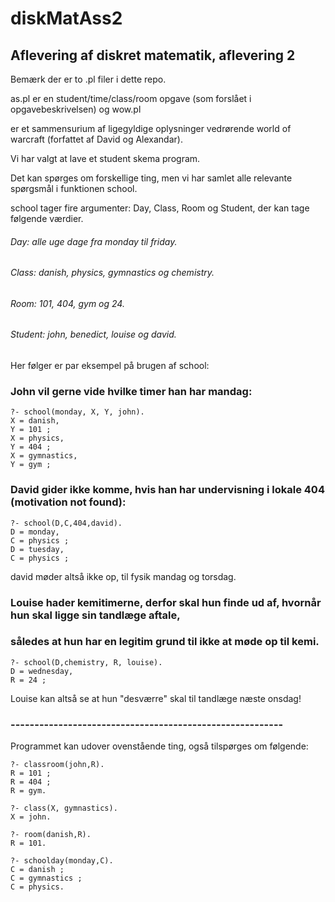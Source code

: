 # diskMatAss2
## Aflevering af diskret matematik, aflevering 2

Bemærk der er to .pl filer i dette repo. 

as.pl er en student/time/class/room opgave (som forslået i opgavebeskrivelsen) og wow.pl 

er et sammensurium af ligegyldige oplysninger vedrørende world of warcraft (forfattet af David og Alexandar). 

Vi har valgt at lave et student skema program.

Det kan spørges om forskellige ting, men vi har samlet alle 
relevante spørgsmål i funktionen school.



school tager fire argumenter: Day, Class, Room og Student, der kan tage følgende værdier.
###### Day: alle uge dage fra monday til friday.
###### Class: danish, physics, gymnastics og chemistry.
###### Room: 101, 404, gym og 24.
###### Student: john, benedict, louise og david.
Her følger er par eksempel på brugen af school:

### John vil gerne vide hvilke timer han har mandag:
``` 
?- school(monday, X, Y, john).
X = danish,
Y = 101 ;
X = physics,
Y = 404 ;
X = gymnastics,
Y = gym ;
```


### David gider ikke komme, hvis han har undervisning i lokale 404 (motivation not found):

``` 
?- school(D,C,404,david).
D = monday,
C = physics ;
D = tuesday,
C = physics ;
```
david møder altså ikke op, til fysik mandag og torsdag.

### Louise hader kemitimerne, derfor skal hun finde ud af, hvornår hun skal ligge sin tandlæge aftale,
### således at hun har en legitim grund til ikke at møde op til kemi.
``` 
?- school(D,chemistry, R, louise).
D = wednesday,
R = 24 ;
```
Louise kan altså se at hun "desværre" skal til tandlæge næste onsdag!


### ---------------------------------------------------------

Programmet kan udover ovenstående ting, også tilspørges om følgende: 
``` 
?- classroom(john,R).
R = 101 ;
R = 404 ;
R = gym.

```
``` 
?- class(X, gymnastics).
X = john.
```
``` 
?- room(danish,R).
R = 101.
```
``` 
?- schoolday(monday,C).
C = danish ;
C = gymnastics ;
C = physics.
```



